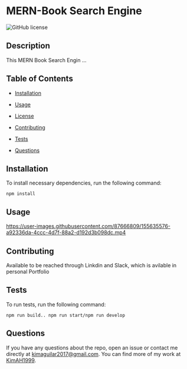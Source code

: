 # MERN-Book Search Engine
![GitHub license](https://img.shields.io/badge/license-MIT-blue.svg)

## Description

This MERN Book Search Engin ...

## Table of Contents 

* [Installation](#installation)

* [Usage](#usage)

* [License](#license)

* [Contributing](#contributing)

* [Tests](#tests)

* [Questions](#questions)

## Installation

To install necessary dependencies, run the following command:

```
npm install
```

## Usage



https://user-images.githubusercontent.com/87666809/155635576-a92336da-4ccc-4d7f-88a2-d192d3b098dc.mp4


  
## Contributing

Available to be reached through Linkdin and Slack, which is avilable in personal Portfolio

## Tests

To run tests, run the following command:

```
npm run build.. npm run start/npm run develop
```

## Questions

If you have any questions about the repo, open an issue or contact me directly at kimaguilar2017@gmail.com. You can find more of my work at [KimAH1999](https://github.com/KimAH1999/).

